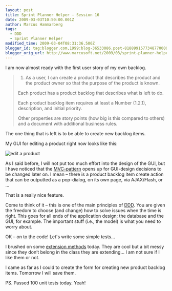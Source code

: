```yaml
---
layout: post
title: Sprint Planner Helper – Session 16
date: 2009-03-03T10:50:00.001Z
author: Marcus Hammarberg
tags:
  - DDD
  - Sprint Planner Helper
modified_time: 2009-03-04T08:31:36.506Z
blogger_id: tag:blogger.com,1999:blog-36533086.post-8188991577348770009
blogger_orig_url: http://www.marcusoft.net/2009/03/sprint-planner-helper-session-16.html
---
```


I am now almost ready with the first user story of my own backlog.

> 1. As a user, I can create a product that describes the product and the product owner so that the purpose of the product is known.
>
> Each product has a product backlog that describes what is left to do.
>
> Each product backlog item requires at least a Number (1.2.1), description, and initial priority.
>
> Other properties are story points (how big is this compared to others) and a document with additional business rules.

The one thing that is left is to be able to create new backlog items.

My GUI for editing a product right now looks like this:

![edit a product](/img/sprintplanner_editaproduct)

As I said before, I will not put too much effort into the design of the GUI, but I have noticed that the [MVC-pattern](http://en.wikipedia.org/wiki/Model-view-controller) opens up for GUI-design decisions to be changed later on. I mean – there is a product backlog item create action that can be outputted as a pop-dialog, on its own page, via AJAX/Flash, or …

That is a really nice feature.

Come to think of it – this is one of the main principles of [DDD](http://en.wikipedia.org/wiki/Domain-driven_design). You are given the freedom to choose (and change) how to solve issues when the time is right. This goes for all ends of the application design; the database and the GUI, for example. The important stuff (i.e., the model) is what you need to worry about.

OK – on to the code! Let's write some simple tests…

I brushed on some [extension methods](http://msdn.microsoft.com/en-us/library/bb383977.aspx) today. They are cool but a bit messy since they don’t belong in the class they are extending… I am not sure if I like them or not.

I came as far as I could to create the form for creating new product backlog items. Tomorrow I will save them.

PS. Passed 100 unit tests today. Yeah!
